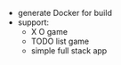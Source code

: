 + generate Docker for build
+ support:
    + X O game
    + TODO list game
    + simple full stack app


